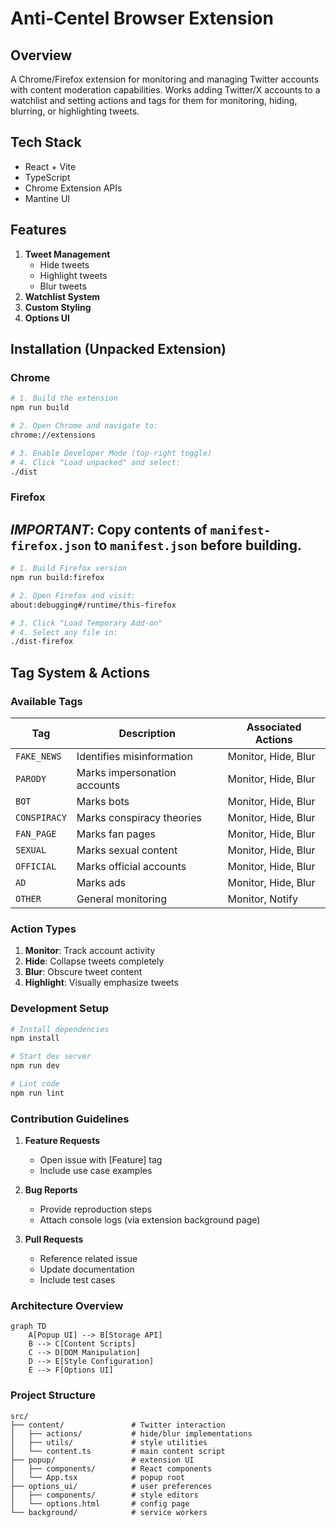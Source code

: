 # Anti-Centel Browser Extension

## Overview

A Chrome/Firefox extension for monitoring and managing Twitter accounts with content moderation capabilities. Works adding Twitter/X accounts to a watchlist and setting actions and tags for them for monitoring, hiding, blurring, or highlighting tweets.

## Tech Stack

- React + Vite
- TypeScript
- Chrome Extension APIs
- Mantine UI

## Features

1. **Tweet Management**
   - Hide tweets
   - Highlight tweets
   - Blur tweets
2. **Watchlist System**
3. **Custom Styling**
4. **Options UI**

## Installation (Unpacked Extension)

### Chrome

```bash
# 1. Build the extension
npm run build

# 2. Open Chrome and navigate to:
chrome://extensions

# 3. Enable Developer Mode (top-right toggle)
# 4. Click "Load unpacked" and select:
./dist
```

### Firefox

## **_IMPORTANT_:** Copy contents of `manifest-firefox.json` to `manifest.json` before building.

```bash
# 1. Build Firefox version
npm run build:firefox

# 2. Open Firefox and visit:
about:debugging#/runtime/this-firefox

# 3. Click "Load Temporary Add-on"
# 4. Select any file in:
./dist-firefox
```

## Tag System & Actions

### Available Tags

| Tag          | Description                  | Associated Actions  |
| ------------ | ---------------------------- | ------------------- |
| `FAKE_NEWS`  | Identifies misinformation    | Monitor, Hide, Blur |
| `PARODY`     | Marks impersonation accounts | Monitor, Hide, Blur |
| `BOT`        | Marks bots                   | Monitor, Hide, Blur |
| `CONSPIRACY` | Marks conspiracy theories    | Monitor, Hide, Blur |
| `FAN_PAGE`   | Marks fan pages              | Monitor, Hide, Blur |
| `SEXUAL`     | Marks sexual content         | Monitor, Hide, Blur |
| `OFFICIAL`   | Marks official accounts      | Monitor, Hide, Blur |
| `AD`         | Marks ads                    | Monitor, Hide, Blur |
| `OTHER`      | General monitoring           | Monitor, Notify     |

### Action Types

1. **Monitor**: Track account activity
2. **Hide**: Collapse tweets completely
3. **Blur**: Obscure tweet content
4. **Highlight**: Visually emphasize tweets

### Development Setup

```bash
# Install dependencies
npm install

# Start dev server
npm run dev

# Lint code
npm run lint
```

### Contribution Guidelines

1. **Feature Requests**

   - Open issue with [Feature] tag
   - Include use case examples

2. **Bug Reports**

   - Provide reproduction steps
   - Attach console logs (via extension background page)

3. **Pull Requests**
   - Reference related issue
   - Update documentation
   - Include test cases

### Architecture Overview

```mermaid
graph TD
    A[Popup UI] --> B[Storage API]
    B --> C[Content Scripts]
    C --> D[DOM Manipulation]
    D --> E[Style Configuration]
    E --> F[Options UI]
```

### Project Structure

```
src/
├── content/               # Twitter interaction
│   ├── actions/           # hide/blur implementations
│   ├── utils/             # style utilities
│   └── content.ts         # main content script
├── popup/                 # extension UI
│   ├── components/        # React components
│   └── App.tsx            # popup root
├── options_ui/            # user preferences
│   ├── components/        # style editors
│   └── options.html       # config page
└── background/            # service workers
```
